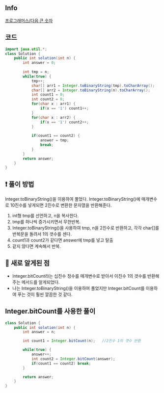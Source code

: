 ## Info
<a href="https://school.programmers.co.kr/learn/courses/30/lessons/12911" rel="nofollow">프로그래머스/다음 큰 숫자</a>
## 코드
```java
import java.util.*;
class Solution {
    public int solution(int n) {
        int answer = 0;
        
        int tmp = n;
        while(true) {
            tmp++;
            char[] arr1 = Integer.toBinaryString(tmp).toCharArray();
            char[] arr2 = Integer.toBinaryString(n).toCharArray();
            int count1 = 0;
            int count2 = 0;
            for(char x : arr1) {
                if(x == '1') count1++;
            }
            for(char x : arr2) {
                if(x == '1') count2++;
            }
            
            if(count1 == count2) {
                answer = tmp;
                break;
            }
        }
        return answer;
    }
}
```
## ❗ 풀이 방법
Integer.toBinaryString()을 이용하여 풀었다. Integer.toBinaryString()에 매개변수로 10진수를 넣게되면 2진수로 변환한 문자열을 반환해준다.

1. int형 tmp를 선언하고, n을 복사한다.
2. tmp를 하나씩 증가시키면서 무한반복.
3. Integer.toBinaryString()을 사용하여 tmp, n을 2진수로 반환하고, 각각 char[]를 반복문을 돌려서 1의 갯수를 센다.
4. count1과 count2가 같다면 answer에 tmp를 넣고 탈출
5. 같지 않다면 계속해서 반복.


## 🙂 새로 알게된 점

* Integer.bitCount라는 십진수 정수를 매개변수로 받아서 이진수 1의 갯수를 반환해주는 메서드를 알게되었다.
* 나는 Integer.toBinaryString()을 이용하여 풀었지만 Integer.bitCount를 이용하여 푸는 것이 훨씬 깔끔한 것 같다.


## Integer.bitCount를 사용한 풀이
```java
class Solution {
    public int solution(int n) {
        int answer = n;

        int count1 = Integer.bitCount(n);   //2진수 1의 갯수 반환

        while(true) {
            answer++;
            int count2 = Integer.bitCount(answer);
            if(count1 == count2) break;
        }

        return answer;
    }
}
```